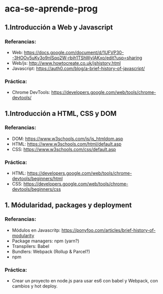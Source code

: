 # aca-se-aprende-prog

## 1.Introducción a Web y Javascript

### Referancias:
  * Web: https://docs.google.com/document/d/1UFVP30--3HOOv5uKy3o9nlSqo2W-rbih1TShWyIAKxo/edit?usp=sharing
  * Web/js: http://www.howtocreate.co.uk/jshistory.html
  * Javascript: https://auth0.com/blog/a-brief-history-of-javascript/
  
### Práctica: 
  * Chrome DevTools: https://developers.google.com/web/tools/chrome-devtools/

## 1.Introducción a HTML, CSS y DOM

### Referancias:
 * DOM: https://www.w3schools.com/js/js_htmldom.asp
 * HTML: https://www.w3schools.com/html/default.asp
 * CSS: https://www.w3schools.com/css/default.asp
 
### Práctica: 
 * HTML: https://developers.google.com/web/tools/chrome-devtools/beginners/html
 * CSS: https://developers.google.com/web/tools/chrome-devtools/beginners/css

## 1. Módularidad, packages y deployment

### Referancias:
 * Módulos en Javascritp: https://ponyfoo.com/articles/brief-history-of-modularity
 * Package managers: npm (yarn?)
 * Transpilers: Babel
 * Bundlers: Webpack (Rollup & Parcel?)
 * npm
 
 ### Práctica: 
  * Crear un proyecto en node.js para usar es6 con babel y Webpack, con cambios y hot deploy.
